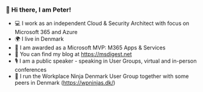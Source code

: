 ### 👋 Hi there, I am Peter!

* 💻 I work as an independent Cloud & Security Architect with focus on Microsoft 365 and Azure
* 🌍 I live in Denmark
* 🎉 I am awarded as a Microsoft MVP: M365 Apps & Services
* 🔭 You can find my blog at https://msdigest.net
* 🎙 I am a public speaker - speaking in User Groups, virtual and in-person conferences
* 👯 I run the Workplace Ninja Denmark User Group together with some peers in Denmark (https://wpninjas.dk/)


<!--
**peterschmidtdk/peterschmidtdk** is a ✨ _special_ ✨ repository because its `README.md` (this file) appears on your GitHub profile.

Here are some ideas to get you started:

- 🔭 I’m currently working on ...
- 🌱 I’m currently learning ...
- 👯 I’m looking to collaborate on ...
- 🤔 I’m looking for help with ...
- 💬 Ask me about ...
- 📫 How to reach me: ...
- 😄 Pronouns: ...
- ⚡ Fun fact: ...
-->
